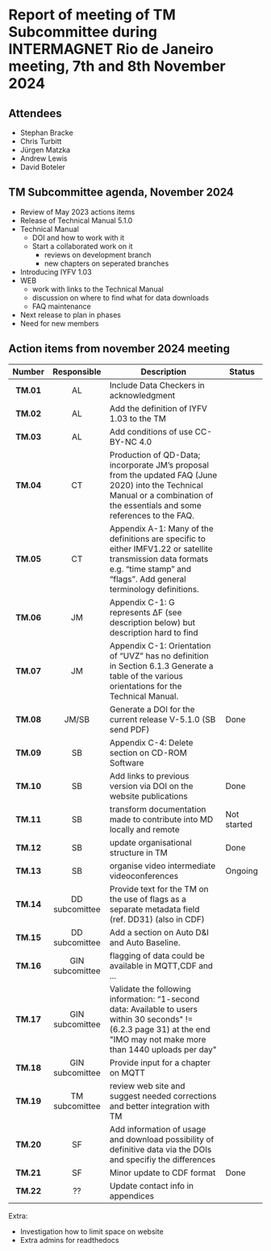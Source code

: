 # Report of meeting of TM Subcommittee during INTERMAGNET Rio de Janeiro meeting, 7th and 8th  November 2024

## Attendees
- Stephan Bracke
- Chris Turbitt
- Jürgen Matzka
- Andrew Lewis
- David Boteler

## TM Subcommittee agenda, November 2024

* Review of May 2023 actions items 
* Release of Technical Manual 5.1.0 
* Technical Manual 
  * DOI and how to work with it 
  * Start a collaborated work on it 
    * reviews on development branch
    * new chapters on seperated branches
*  Introducing IYFV 1.03
* WEB
  * work with links to the Technical Manual
  * discussion on where to find what for data downloads 
  * FAQ maintenance
* Next release to plan in phases
* Need for new members



## Action items from november 2024 meeting 

|  Number   |   Responsible   | Description                                                                                                                                                                      | Status |
|:---------:|:---------------:|----------------------------------------------------------------------------------------------------------------------------------------------------------------------------------|--------|
| **TM.01** |       AL        | Include Data Checkers  in acknowledgment                                                                                                                                         |        |
| **TM.02** |       AL        | Add the definition of IYFV 1.03 to the TM                                                                                                                                        |        |
| **TM.03** |       AL        | Add conditions of use CC-BY-NC 4.0                                                                                                                                               |        |
| **TM.04** |       CT        | Production of QD-Data; incorporate JM’s proposal from the updated FAQ (June 2020) into the Technical Manual or a combination of the essentials and some references to the FAQ.   |        |
| **TM.05** |       CT        | Appendix A-1: Many of the definitions are specific to either IMFV1.22 or satellite transmission data formats e.g. “time stamp” and “flags”. Add general terminology definitions. |        |
| **TM.06** |       JM        | Appendix C-1: G represents ΔF (see description below) but description hard to find                                                                                               |        |
| **TM.07** |       JM        | Appendix C-1: Orientation of “UVZ” has no definition in Section 6.1.3 Generate a table of the various orientations for the Technical Manual.                                     |        |
| **TM.08** |      JM/SB      | Generate a DOI for the current release V-5.1.0  (SB send PDF)                                                                                                                    |   Done |
| **TM.09** |       SB        | Appendix C-4: Delete section on CD-ROM Software                                                                                                                                  |        |
| **TM.10** |       SB        | Add links to previous version via DOI on the website publications                                                                                                                |  Done   |
| **TM.11** |       SB        | transform documentation made to contribute into MD locally and remote                                                                                                            | Not started  |
| **TM.12** |       SB        | update organisational structure in TM                                                                                                                                            | Done   |
| **TM.13** |       SB        | organise video intermediate videoconferences                                                                                                                                     | Ongoing    |
| **TM.14** | DD subcomittee  | Provide text for the TM on the use of flags as a separate metadata field (ref. DD31) (also in CDF)                                                                               |        |
| **TM.15** | DD subcomittee  | Add a section on Auto D&I and Auto Baseline.                                                                                                                                     |        |
| **TM.16** | GIN subcomittee | flagging of data could be available in MQTT,CDF and ...                                                                                                                          |        |
| **TM.17** | GIN subcomittee | Validate the following information: “1-second data: Available to users within 30 seconds" != (6.2.3 page 31) at the end "IMO may not make more than 1440 uploads per day"        |        |
| **TM.18** | GIN subcomittee | Provide input for  a chapter on MQTT                                                                                                                                             |        |
| **TM.19** | TM subcomittee  | review web site and suggest needed corrections and better integration with TM                                                                                                    |        |
| **TM.20** |       SF        | Add information of usage and download possibility of definitive data via the DOIs and specifiy   the differences                                                                 |        |
| **TM.21** |       SF        | Minor update to CDF format                                                                                                                                                       |  Done    |
| **TM.22** |       ??         | Update contact info in appendices                                                                                                                                                |        |

Extra:

* Investigation how to limit space on website
* Extra admins for readthedocs

